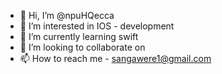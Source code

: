 - 👋 Hi, I’m @npuHQecca
- 👀 I’m interested in IOS - development
- 🌱 I’m currently learning swift
- 💞️ I’m looking to collaborate on 
- 📫 How to reach me - sangawere1@gmail.com

<!---
npuHQecca/npuHQecca is a ✨ special ✨ repository because its `README.md` (this file) appears on your GitHub profile.
You can click the Preview link to take a look at your changes.
--->

